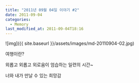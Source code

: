 ```yaml
---
title: "2011년 09월 04일 이야기 #2"
date: 2011-09-04
categories:
  - Memory
last_modified_at: 2011-09-04T18:16
---
```


![img]({{ site.baseurl }}/assets/images/md-20110904-02.jpg)

여행이란? 

외롭고 외롭고 외로움이 엄습하는 일련의 시간~ 

너와 내가 만날 수 있는 희망감